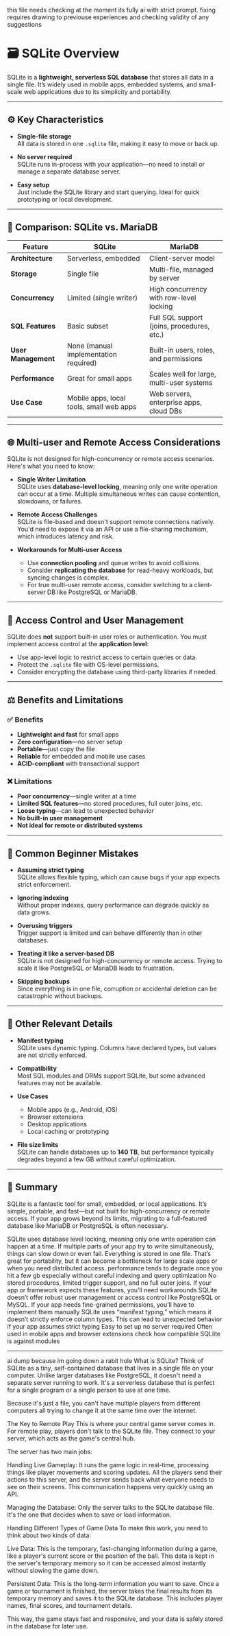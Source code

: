 this file needs checking at the moment its fully ai with strict prompt. fixing requires drawing to previouse experiences and checking validity of any suggestions

# 🗃️ SQLite Overview

SQLite is a **lightweight, serverless SQL database** that stores all data in a single file. It’s widely used in mobile apps, embedded systems, and small-scale web applications due to its simplicity and portability.

---

## ⚙️ Key Characteristics

- **Single-file storage**  
  All data is stored in one `.sqlite` file, making it easy to move or back up.

- **No server required**  
  SQLite runs in-process with your application—no need to install or manage a separate database server.

- **Easy setup**  
  Just include the SQLite library and start querying. Ideal for quick prototyping or local development.

---

## 🔄 Comparison: SQLite vs. MariaDB

| Feature                  | **SQLite**                                | **MariaDB**                              |
|--------------------------|-------------------------------------------|-------------------------------------------|
| **Architecture**         | Serverless, embedded                      | Client-server model                       |
| **Storage**              | Single file                               | Multi-file, managed by server             |
| **Concurrency**          | Limited (single writer)                   | High concurrency with row-level locking   |
| **SQL Features**         | Basic subset                              | Full SQL support (joins, procedures, etc.)|
| **User Management**      | None (manual implementation required)     | Built-in users, roles, and permissions    |
| **Performance**          | Great for small apps                      | Scales well for large, multi-user systems |
| **Use Case**             | Mobile apps, local tools, small web apps  | Web servers, enterprise apps, cloud DBs   |

---

## 🌐 Multi-user and Remote Access Considerations

SQLite is not designed for high-concurrency or remote access scenarios. Here's what you need to know:

- **Single Writer Limitation**  
  SQLite uses **database-level locking**, meaning only one write operation can occur at a time. Multiple simultaneous writes can cause contention, slowdowns, or failures.

- **Remote Access Challenges**  
  SQLite is file-based and doesn't support remote connections natively. You'd need to expose it via an API or use a file-sharing mechanism, which introduces latency and risk.

- **Workarounds for Multi-user Access**  
  - Use **connection pooling** and queue writes to avoid collisions.
  - Consider **replicating the database** for read-heavy workloads, but syncing changes is complex.
  - For true multi-user remote access, consider switching to a client-server DB like PostgreSQL or MariaDB.

---

## 🔐 Access Control and User Management

SQLite does **not** support built-in user roles or authentication. You must implement access control at the **application level**:

- Use app-level logic to restrict access to certain queries or data.
- Protect the `.sqlite` file with OS-level permissions.
- Consider encrypting the database using third-party libraries if needed.

---

## ⚖️ Benefits and Limitations

### ✅ Benefits

- **Lightweight and fast** for small apps
- **Zero configuration**—no server setup
- **Portable**—just copy the file
- **Reliable** for embedded and mobile use cases
- **ACID-compliant** with transactional support

### ❌ Limitations

- **Poor concurrency**—single writer at a time
- **Limited SQL features**—no stored procedures, full outer joins, etc.
- **Loose typing**—can lead to unexpected behavior
- **No built-in user management**
- **Not ideal for remote or distributed systems**

---

## 🚫 Common Beginner Mistakes

- **Assuming strict typing**  
  SQLite allows flexible typing, which can cause bugs if your app expects strict enforcement.

- **Ignoring indexing**  
  Without proper indexes, query performance can degrade quickly as data grows.

- **Overusing triggers**  
  Trigger support is limited and can behave differently than in other databases.

- **Treating it like a server-based DB**  
  SQLite is not designed for high-concurrency or remote access. Trying to scale it like PostgreSQL or MariaDB leads to frustration.

- **Skipping backups**  
  Since everything is in one file, corruption or accidental deletion can be catastrophic without backups.

---

## 🧠 Other Relevant Details

- **Manifest typing**  
  SQLite uses dynamic typing. Columns have declared types, but values are not strictly enforced.

- **Compatibility**  
  Most SQL modules and ORMs support SQLite, but some advanced features may not be available.

- **Use Cases**  
  - Mobile apps (e.g., Android, iOS)
  - Browser extensions
  - Desktop applications
  - Local caching or prototyping

- **File size limits**  
  SQLite can handle databases up to **140 TB**, but performance typically degrades beyond a few GB without careful optimization.

---

## 📌 Summary

SQLite is a fantastic tool for small, embedded, or local applications. It’s simple, portable, and fast—but not built for high-concurrency or remote access. If your app grows beyond its limits, migrating to a full-featured database like MariaDB or PostgreSQL is often necessary.



SQLite uses database level locking, meaning only one write operation can happen at a time. If multiple parts of your app try to write simultaneously, things can slow down or even fail.
Everything is stored in one file. That’s great for portability, but it can become a bottleneck for large scale apps or when you need distributed access.
performance tends to degrade once you hit a few gb especially without careful indexing and query optimization
No stored procedures, limited trigger support, and no full outer joins. If your app or framework expects these features, you’ll need workarounds
SQLite doesn’t offer robust user management or access control like PostgreSQL or MySQL. If your app needs fine-grained permissions, you’ll have to implement them manually
SQLite uses “manifest typing,” which means it doesn’t strictly enforce column types. This can lead to unexpected behavior if your app assumes strict typing
Easy to set up no server required
Often used in mobile apps and browser extensions
check how compatible SQLlite is against modules

---
ai dump because im going down a rabit hole 
What is SQLite?
Think of SQLite as a tiny, self-contained database that lives in a single file on your computer. Unlike larger databases like PostgreSQL, it doesn't need a separate server running to work. It's a serverless database that is perfect for a single program or a single person to use at one time.

Because it's just a file, you can't have multiple players from different computers all trying to change it at the same time over the internet.

The Key to Remote Play
This is where your central game server comes in. For remote play, players don't talk to the SQLite file. They connect to your server, which acts as the game's central hub.

The server has two main jobs:

Handling Live Gameplay: It runs the game logic in real-time, processing things like player movements and scoring updates. All the players send their actions to this server, and the server sends back what everyone needs to see on their screens. This communication happens very quickly using an API.

Managing the Database: Only the server talks to the SQLite database file. It's the one that decides when to save or load information.

Handling Different Types of Game Data
To make this work, you need to think about two kinds of data:

Live Data: This is the temporary, fast-changing information during a game, like a player's current score or the position of the ball. This data is kept in the server's temporary memory so it can be accessed almost instantly without slowing the game down.

Persistent Data: This is the long-term information you want to save. Once a game or tournament is finished, the server takes the final results from its temporary memory and saves it to the SQLite database. This includes player names, final scores, and tournament details.

This way, the game stays fast and responsive, and your data is safely stored in the database for later use.

